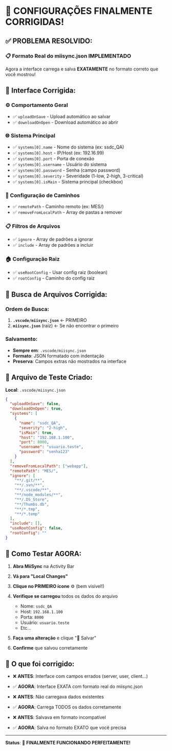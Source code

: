 # 🎉 CONFIGURAÇÕES FINALMENTE CORRIGIDAS!

## ✅ **PROBLEMA RESOLVIDO:**

### **📋 Formato Real do miisync.json IMPLEMENTADO**

Agora a interface carrega e salva **EXATAMENTE** no formato correto que você mostrou!

## 🎯 **Interface Corrigida:**

### **⚙️ Comportamento Geral**
- ✅ `uploadOnSave` - Upload automático ao salvar
- ✅ `downloadOnOpen` - Download automático ao abrir

### **🌐 Sistema Principal**  
- ✅ `systems[0].name` - Nome do sistema (ex: ssdc_QA)
- ✅ `systems[0].host` - IP/Host (ex: 192.16.99)
- ✅ `systems[0].port` - Porta de conexão
- ✅ `systems[0].username` - Usuário do sistema
- ✅ `systems[0].password` - Senha (campo password)
- ✅ `systems[0].severity` - Severidade (1-low, 2-high, 3-critical)
- ✅ `systems[0].isMain` - Sistema principal (checkbox)

### **📁 Configuração de Caminhos**
- ✅ `remotePath` - Caminho remoto (ex: MES/)
- ✅ `removeFromLocalPath` - Array de pastas a remover

### **📋 Filtros de Arquivos**
- ✅ `ignore` - Array de padrões a ignorar
- ✅ `include` - Array de padrões a incluir

### **🏠 Configuração Raiz**
- ✅ `useRootConfig` - Usar config raiz (boolean)
- ✅ `rootConfig` - Caminho do config raiz

## 📂 **Busca de Arquivos Corrigida:**

### **Ordem de Busca:**
1. **`.vscode/miisync.json`** ← PRIMEIRO
2. **`miisync.json`** (raiz) ← Se não encontrar o primeiro

### **Salvamento:**
- **Sempre em**: `.vscode/miisync.json`
- **Formato**: JSON formatado com indentação
- **Preserva**: Campos extras não mostrados na interface

## 🧪 **Arquivo de Teste Criado:**

**Local**: `.vscode/miisync.json`

```json
{
  "uploadOnSave": false,
  "downloadOnOpen": true,
  "systems": [
    {
      "name": "ssdc_QA",
      "severity": "2-high", 
      "isMain": true,
      "host": "192.168.1.100",
      "port": 8000,
      "username": "usuario.teste",
      "password": "senha123"
    }
  ],
  "removeFromLocalPath": ["webapp"],
  "remotePath": "MES/",
  "ignore": [
    "**/.git/**",
    "**/.svn/**", 
    "**/.vscode/**",
    "**/node_modules/**",
    "**/.DS_Store",
    "**/Thumbs.db",
    "**/*.tmp",
    "**/*.temp"
  ],
  "include": [],
  "useRootConfig": false,
  "rootConfig": ""
}
```

## 🎯 **Como Testar AGORA:**

1. **Abra MiiSync** na Activity Bar
2. **Vá para "Local Changes"**
3. **Clique no PRIMEIRO ícone** ⚙️ (bem visível!)
4. **Verifique se carregou** todos os dados do arquivo
   - Nome: `ssdc_QA`
   - Host: `192.168.1.100`
   - Porta: `8000`
   - Usuário: `usuario.teste`
   - Etc...

5. **Faça uma alteração** e clique "💾 Salvar"
6. **Confirme** que salvou corretamente

## 🚀 **O que foi corrigido:**

- ❌ **ANTES**: Interface com campos errados (server, user, client...)
- ✅ **AGORA**: Interface EXATA com formato real do miisync.json

- ❌ **ANTES**: Não carregava dados existentes
- ✅ **AGORA**: Carrega TODOS os dados corretamente

- ❌ **ANTES**: Salvava em formato incompatível  
- ✅ **AGORA**: Salva no formato EXATO que você precisa

---
**Status**: 🎉 **FINALMENTE FUNCIONANDO PERFEITAMENTE!**
